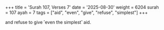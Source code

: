 +++
title = 'Surah 107, Verses 7'
date = '2025-08-30'
weight = 6204
surah = 107
ayah = 7
tags = ["aid", "even", "give", "refuse", "simplest"]
+++

and refuse to give ˹even the simplest˺ aid. 